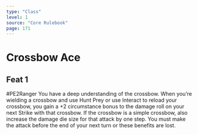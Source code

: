 ```yaml
---
type: "Class"
level: 1
source: "Core Rulebook"
page: 171
---
```

# Crossbow Ace
## Feat 1
#PE2Ranger
You have a deep understanding of the crossbow. When you’re wielding a crossbow and use Hunt Prey or use Interact to reload your crossbow, you gain a +2 circumstance bonus to the damage roll on your next Strike with that crossbow. If the crossbow is a simple crossbow, also increase the damage die size for that attack by one step. You must make the attack before the end of your next turn or these benefits are lost.